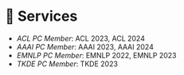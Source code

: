 # 💼 Services
- *ACL PC Member*: ACL 2023, ACL 2024
- *AAAI PC Member*: AAAI 2023, AAAI 2024
- *EMNLP PC Member*: EMNLP 2022, EMNLP 2023
- *TKDE PC Member*: TKDE 2023